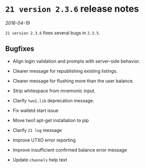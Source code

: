 # `21 version 2.3.6` release notes

*2016-04-19*

`21 version 2.3.6` fixes several bugs in `2.3.5`.

## Bugfixes

* Align login validation and prompts with server-side behavior.

* Clearer message for republishing existing listings.

* Clearer message for flushing more than the user balance.

* Strip whitespace from mnemonic input.

* Clarify `two1.lib` deprecation message.

* Fix walletd start issue

* Move two1 apt-get installation to pip

* Clarify `21 log` message

* Improve UTXO error reporting

* Improve insufficient confirmed balance error message

* Update `channels` help text
